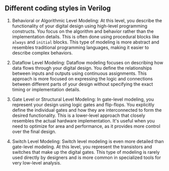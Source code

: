 ## Different coding styles in Verilog

1. Behavioral or Algorithmic Level Modeling:
   At this level, you describe the functionality of your digital design using high-level programming constructs. You focus on the algorithm and behavior rather than the implementation details. This is often done using procedural blocks like `always` and `initial` blocks. This type of modeling is more abstract and resembles traditional programming languages, making it easier to describe complex behaviors.

2. Dataflow Level Modeling:
   Dataflow modeling focuses on describing how data flows through your digital design. You define the relationships between inputs and outputs using continuous assignments. This approach is more focused on expressing the logic and connections between different parts of your design without specifying the exact timing or implementation details.

3. Gate Level or Structural Level Modeling:
   In gate-level modeling, you represent your design using logic gates and flip-flops. You explicitly define the individual gates and how they are interconnected to form the desired functionality. This is a lower-level approach that closely resembles the actual hardware implementation. It's useful when you need to optimize for area and performance, as it provides more control over the final design.

4. Switch Level Modeling:
   Switch level modeling is even more detailed than gate-level modeling. At this level, you represent the transistors and switches that make up the digital gates. This type of modeling is rarely used directly by designers and is more common in specialized tools for very low-level analysis.
